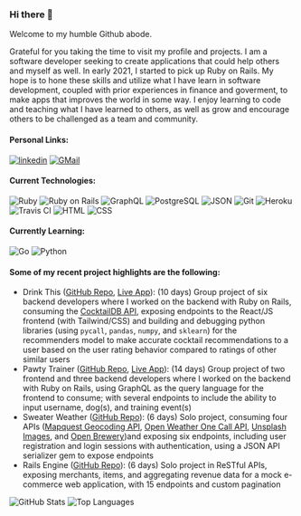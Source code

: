 ### Hi there 👋

Welcome to my humble Github abode.

Grateful for you taking the time to visit my profile and projects. I am a software developer seeking to create applications that could help others and myself as well. In early 2021, I started to pick up Ruby on Rails. My hope is to hone these skills and utilize what I have learn in software development, coupled with prior experiences in finance and goverment, to make apps that improves the world in some way. I enjoy learning to code and teaching what I have learned to others, as well as grow and encourage others to be challenged as a team and community.

#### Personal Links:
<section display="inline-block">
 <a href="https://www.linkedin.com/in/markcyen/"><img alt="linkedin" src="https://img.shields.io/badge/LinkedIn-0077B5?style=plastic&logo=linkedin&logoColor=white"/></a>
 <a href="mailto:markcyen@gmail.com"><img alt="GMail" src="https://img.shields.io/badge/Gmail-D14836?style=plastic&logo=gmail&logoColor=white" /></a>
</section>

#### Current Technologies:
 ![Ruby](https://img.shields.io/badge/-Ruby-CC342D?style=plastic&logo=ruby)
 ![Ruby on Rails](https://img.shields.io/badge/-Rails-CC0000?style=plastic&logo=ruby-on-rails)
 ![GraphQL](https://img.shields.io/badge/GraphQl-E10098?style=plastic&logo=graphql&logoColor=white)
 ![PostgreSQL](https://img.shields.io/badge/-PostgreSQL-ffffff?style=plastic&logo=postgresql)
 ![JSON](https://img.shields.io/badge/json-5E5C5C?style=plastic&logo=json&logoColor=white)
 ![Git](https://img.shields.io/badge/-Git-black?style=plastic&logo=git)
 ![Heroku](https://img.shields.io/badge/-Heroku-430098?style=plastic&logo=heroku)
 ![Travis CI](https://img.shields.io/badge/travis_CI-3EAAAF?style=plastic&logo=travisci&logoColor=white)
 ![HTML](https://img.shields.io/badge/-HTML5-E34F26?style=plastic&logo=html5&logoColor=white)
 ![CSS](https://img.shields.io/badge/-CSS3-1572B6?style=plastic&logo=css3)

#### Currently Learning:
 ![Go](https://img.shields.io/badge/go-%2300ADD8.svg?style=plastic&logo=go&logoColor=white)
 ![Python](https://img.shields.io/badge/Python-3776AB?style=plastic&logo=python&logoColor=white)
<!--  ![JavaScript](https://img.shields.io/badge/JavaScript-323330?style=plastic&logo=javascript&logoColor=F7DF1E) -->

#### Some of my recent project highlights are the following:
 - Drink This ([GitHub Repo](https://github.com/drink-this), [Live App](https://drink-this-frontend.herokuapp.com/)): (10 days) Group project of six backend developers where I worked on the backend with Ruby on Rails, consuming the [CocktailDB API](https://www.thecocktaildb.com/api.php), exposing endpoints to the React/JS frontend (with Tailwind/CSS) and building and debugging python libraries (using `pycall`, `pandas`, `numpy`, and `sklearn`) for the recommenders model to make accurate cocktail recommendations to a user based on the user rating behavior compared to ratings of other similar users
 - Pawty Trainer ([GitHub Repo](https://github.com/Pawty-Trainer), [Live App](https://pawty-trainer.github.io/pawty-trainer/#/)): (14 days) Group project of two frontend and three backend developers where I worked on the backend with Ruby on Rails, using GraphQL as the query language for the frontend to consume; with several endpoints to include the ability to input username, dog(s), and training event(s)
 - Sweater Weather ([GitHub Repo](https://github.com/markcyen/sweater-weather)): (6 days) Solo project, consuming four APIs ([Mapquest Geocoding API](https://developer.mapquest.com/documentation/geocoding-api/), [Open Weather One Call API](https://openweathermap.org/api/one-call-api), [Unsplash Images](https://unsplash.com/developers), and [Open Brewery](https://www.openbrewerydb.org/))and exposing six endpoints, including user registration and login sessions with authentication, using a JSON API serializer gem to expose endpoints
 - Rails Engine ([GitHub Repo](https://github.com/markcyen/rails-engine)): (6 days) Solo project in ReSTful APIs, exposing merchants, items, and aggregating revenue data for a mock e-commerce web application, with 15 endpoints and custom pagination

![GitHub Stats](https://github-readme-stats.vercel.app/api?username=markcyen&show_icons=true&theme=tokyonight) ![Top Languages](https://github-readme-stats.vercel.app/api/top-langs/?username=markcyen&layout=compact&theme=tokyonight)

<!-- <a href="https://github.com/markcyen/github-readme-stats">
  <img align="center" src="https://github-readme-stats.vercel.app/api/pin/?username=markcyen&repo=github-readme-stats" />
</a>
<a href="https://github.com/markcyen/convoychat">
  <img align="center" src="https://github-readme-stats.vercel.app/api/pin/?username=markcyen&repo=convoychat" />
</a> -->

<!-- [![willianrod's wakatime stats](https://github-readme-stats.vercel.app/api/wakatime?username=willianrod)](https://github.com/markcyen/github-readme-stats) -->

<!--
**markcyen/markcyen** is a ✨ _special_ ✨ repository because its `README.md` (this file) appears on your GitHub profile.

Here are some ideas to get you started:

- 🔭 I’m currently working on ...
- 🌱 I’m currently learning ...
- 👯 I’m looking to collaborate on ...
- 🤔 I’m looking for help with ...
- 💬 Ask me about ...
- 📫 How to reach me: ...
- 😄 Pronouns: ...
- ⚡ Fun fact: ...
-->
